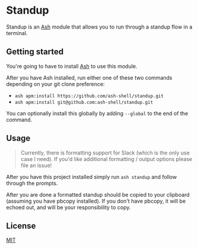 # Standup

Standup is an [Ash](https://github.com/ash-shell/ash) module that allows you to run through a standup flow in a terminal.

## Getting started

You're going to have to install [Ash](https://github.com/ash-shell/ash) to use this module.

After you have Ash installed, run either one of these two commands depending on your git clone preference:

- `ash apm:install https://github.com/ash-shell/standup.git`
- `ash apm:install git@github.com:ash-shell/standup.git`

You can optionally install this globally by adding `--global` to the end of the command.

## Usage

> Currently, there is formatting support for Slack (which is the only use case I need).  If you'd like additional formatting / output options please file an issue!

After you have this project installed simply run `ash standup` and follow through the prompts.

After you are done a formatted standup should be copied to your clipboard (assuming you have pbcopy installed).  If you don't have pbcopy, it will be echoed out, and will be your responsibility to copy.

## License

[MIT](LICENSE.md)
